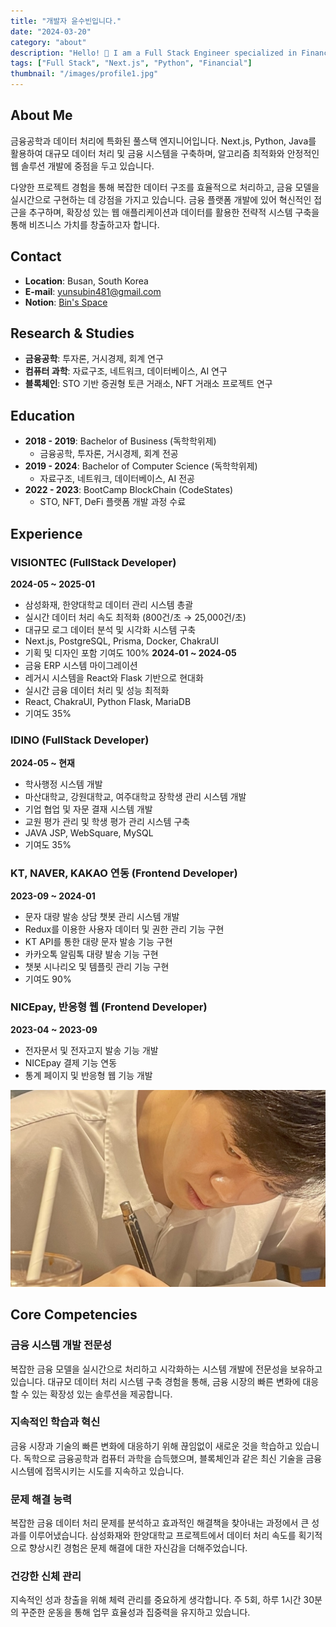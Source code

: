 ```yaml
---
title: "개발자 윤수빈입니다."
date: "2024-03-20"
category: "about"
description: "Hello! 👋 I am a Full Stack Engineer specialized in Financial Engineering and Data Processing."
tags: ["Full Stack", "Next.js", "Python", "Financial"]
thumbnail: "/images/profile1.jpg"
---
```


## About Me

금융공학과 데이터 처리에 특화된 풀스택 엔지니어입니다. Next.js, Python, Java를 활용하여 대규모 데이터 처리 및 금융 시스템을 구축하며, 알고리즘 최적화와 안정적인 웹 솔루션 개발에 중점을 두고 있습니다.

다양한 프로젝트 경험을 통해 복잡한 데이터 구조를 효율적으로 처리하고, 금융 모델을 실시간으로 구현하는 데 강점을 가지고 있습니다. 금융 플랫폼 개발에 있어 혁신적인 접근을 추구하며, 확장성 있는 웹 애플리케이션과 데이터를 활용한 전략적 시스템 구축을 통해 비즈니스 가치를 창출하고자 합니다.

## Contact

- **Location**: Busan, South Korea
- **E-mail**: yunsubin481@gmail.com
- **Notion**: [Bin's Space](https://binsspace.notion.site/Bin-s-Space)

## Research & Studies

- **금융공학**: 투자론, 거시경제, 회계 연구
- **컴퓨터 과학**: 자료구조, 네트워크, 데이터베이스, AI 연구
- **블록체인**: STO 기반 증권형 토큰 거래소, NFT 거래소 프로젝트 연구

## Education

- **2018 - 2019**: Bachelor of Business (독학학위제)
  - 금융공학, 투자론, 거시경제, 회계 전공
- **2019 - 2024**: Bachelor of Computer Science (독학학위제)
  - 자료구조, 네트워크, 데이터베이스, AI 전공
- **2022 - 2023**: BootCamp BlockChain (CodeStates)
  - STO, NFT, DeFi 플랫폼 개발 과정 수료

## Experience

### VISIONTEC (FullStack Developer)

**2024-05 ~ 2025-01**

- 삼성화재, 한양대학교 데이터 관리 시스템 총괄
- 실시간 데이터 처리 속도 최적화 (800건/초 → 25,000건/초)
- 대규모 로그 데이터 분석 및 시각화 시스템 구축
- Next.js, PostgreSQL, Prisma, Docker, ChakraUI
- 기획 및 디자인 포함 기여도 100%
  **2024-01 ~ 2024-05**
- 금융 ERP 시스템 마이그레이션
- 레거시 시스템을 React와 Flask 기반으로 현대화
- 실시간 금융 데이터 처리 및 성능 최적화
- React, ChakraUI, Python Flask, MariaDB
- 기여도 35%

### IDINO (FullStack Developer)

**2024-05 ~ 현재**

- 학사행정 시스템 개발
- 마산대학교, 강원대학교, 여주대학교 장학생 관리 시스템 개발
- 기업 협업 및 자문 결재 시스템 개발
- 교원 평가 관리 및 학생 평가 관리 시스템 구축
- JAVA JSP, WebSquare, MySQL
- 기여도 35%

### KT, NAVER, KAKAO 연동 (Frontend Developer)

**2023-09 ~ 2024-01**

- 문자 대량 발송 상담 챗봇 관리 시스템 개발
- Redux를 이용한 사용자 데이터 및 권한 관리 기능 구현
- KT API를 통한 대량 문자 발송 기능 구현
- 카카오톡 알림톡 대량 발송 기능 구현
- 챗봇 시나리오 및 템플릿 관리 기능 구현
- 기여도 90%

### NICEpay, 반응형 웹 (Frontend Developer)

**2023-04 ~ 2023-09**

- 전자문서 및 전자고지 발송 기능 개발
- NICEpay 결제 기능 연동
- 통계 페이지 및 반응형 웹 기능 개발

![Profile Image 3](/images/profile3.jpg)

## Core Competencies

### 금융 시스템 개발 전문성

복잡한 금융 모델을 실시간으로 처리하고 시각화하는 시스템 개발에 전문성을 보유하고 있습니다.
대규모 데이터 처리 시스템 구축 경험을 통해, 금융 시장의 빠른 변화에 대응할 수 있는 확장성 있는 솔루션을 제공합니다.

### 지속적인 학습과 혁신

금융 시장과 기술의 빠른 변화에 대응하기 위해 끊임없이 새로운 것을 학습하고 있습니다.
독학으로 금융공학과 컴퓨터 과학을 습득했으며, 블록체인과 같은 최신 기술을 금융 시스템에 접목시키는 시도를 지속하고 있습니다.

### 문제 해결 능력

복잡한 금융 데이터 처리 문제를 분석하고 효과적인 해결책을 찾아내는 과정에서 큰 성과를 이루어냈습니다.
삼성화재와 한양대학교 프로젝트에서 데이터 처리 속도를 획기적으로 향상시킨 경험은 문제 해결에 대한 자신감을 더해주었습니다.

### 건강한 신체 관리

지속적인 성과 창출을 위해 체력 관리를 중요하게 생각합니다.
주 5회, 하루 1시간 30분의 꾸준한 운동을 통해 업무 효율성과 집중력을 유지하고 있습니다.
